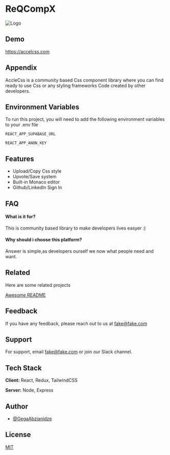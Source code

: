 
# ReQCompX



![Logo](https://i.imgur.com/ty8gNtS.png)


## Demo

https://accelcss.com


## Appendix

AccleCss is a community based Css component library where you can find ready to use Css or any styling frameworks Code created by other developers.


## Environment Variables

To run this project, you will need to add the following environment variables to your .env file

`REACT_APP_SUPABASE_URL`

`REACT_APP_ANON_KEY`


## Features

- Upload/Copy Css style
- Upvote/Save system
- Built-in Monaco editor
- Github/LinkedIn Sign In


## FAQ

#### What is it for?

This is community based library to make developers lives easyer :)

#### Why should i choose this platform?

Answer is simple,as developers ourself we now what people need and want.


## Related

Here are some related projects

[Awesome README](https://github.com/matiassingers/awesome-readme)


## Feedback

If you have any feedback, please reach out to us at fake@fake.com


## Support

For support, email fake@fake.com or join our Slack channel.


## Tech Stack

**Client:** React, Redux, TailwindCSS

**Server:** Node, Express


## Author

- [@GegaAbzianidze](https://github.com/GegaAbzianidze)


## License

[MIT](https://choosealicense.com/licenses/mit/)
